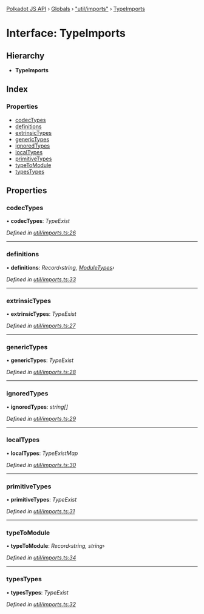 [Polkadot JS API](../README.md) › [Globals](../globals.md) › ["util/imports"](../modules/_util_imports_.md) › [TypeImports](_util_imports_.typeimports.md)

# Interface: TypeImports

## Hierarchy

* **TypeImports**

## Index

### Properties

* [codecTypes](_util_imports_.typeimports.md#codectypes)
* [definitions](_util_imports_.typeimports.md#definitions)
* [extrinsicTypes](_util_imports_.typeimports.md#extrinsictypes)
* [genericTypes](_util_imports_.typeimports.md#generictypes)
* [ignoredTypes](_util_imports_.typeimports.md#ignoredtypes)
* [localTypes](_util_imports_.typeimports.md#localtypes)
* [primitiveTypes](_util_imports_.typeimports.md#primitivetypes)
* [typeToModule](_util_imports_.typeimports.md#typetomodule)
* [typesTypes](_util_imports_.typeimports.md#typestypes)

## Properties

###  codecTypes

• **codecTypes**: *TypeExist*

*Defined in [util/imports.ts:26](https://github.com/polkadot-js/api/blob/b4306cb60a/packages/typegen/src/util/imports.ts#L26)*

___

###  definitions

• **definitions**: *Record‹string, [ModuleTypes](_util_imports_.moduletypes.md)›*

*Defined in [util/imports.ts:33](https://github.com/polkadot-js/api/blob/b4306cb60a/packages/typegen/src/util/imports.ts#L33)*

___

###  extrinsicTypes

• **extrinsicTypes**: *TypeExist*

*Defined in [util/imports.ts:27](https://github.com/polkadot-js/api/blob/b4306cb60a/packages/typegen/src/util/imports.ts#L27)*

___

###  genericTypes

• **genericTypes**: *TypeExist*

*Defined in [util/imports.ts:28](https://github.com/polkadot-js/api/blob/b4306cb60a/packages/typegen/src/util/imports.ts#L28)*

___

###  ignoredTypes

• **ignoredTypes**: *string[]*

*Defined in [util/imports.ts:29](https://github.com/polkadot-js/api/blob/b4306cb60a/packages/typegen/src/util/imports.ts#L29)*

___

###  localTypes

• **localTypes**: *TypeExistMap*

*Defined in [util/imports.ts:30](https://github.com/polkadot-js/api/blob/b4306cb60a/packages/typegen/src/util/imports.ts#L30)*

___

###  primitiveTypes

• **primitiveTypes**: *TypeExist*

*Defined in [util/imports.ts:31](https://github.com/polkadot-js/api/blob/b4306cb60a/packages/typegen/src/util/imports.ts#L31)*

___

###  typeToModule

• **typeToModule**: *Record‹string, string›*

*Defined in [util/imports.ts:34](https://github.com/polkadot-js/api/blob/b4306cb60a/packages/typegen/src/util/imports.ts#L34)*

___

###  typesTypes

• **typesTypes**: *TypeExist*

*Defined in [util/imports.ts:32](https://github.com/polkadot-js/api/blob/b4306cb60a/packages/typegen/src/util/imports.ts#L32)*
